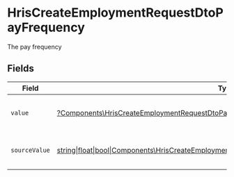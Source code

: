# HrisCreateEmploymentRequestDtoPayFrequency

The pay frequency


## Fields

| Field                                                                                                                                                                              | Type                                                                                                                                                                               | Required                                                                                                                                                                           | Description                                                                                                                                                                        | Example                                                                                                                                                                            |
| ---------------------------------------------------------------------------------------------------------------------------------------------------------------------------------- | ---------------------------------------------------------------------------------------------------------------------------------------------------------------------------------- | ---------------------------------------------------------------------------------------------------------------------------------------------------------------------------------- | ---------------------------------------------------------------------------------------------------------------------------------------------------------------------------------- | ---------------------------------------------------------------------------------------------------------------------------------------------------------------------------------- |
| `value`                                                                                                                                                                            | [?Components\HrisCreateEmploymentRequestDtoPayFrequencyValue](../../Models/Components/HrisCreateEmploymentRequestDtoPayFrequencyValue.md)                                          | :heavy_minus_sign:                                                                                                                                                                 | The pay frequency of the job postings.                                                                                                                                             | hourly                                                                                                                                                                             |
| `sourceValue`                                                                                                                                                                      | [string\|float\|bool\|Components\HrisCreateEmploymentRequestDtoSourceValuePayFrequency4\|array\|null](../../Models/Components/HrisCreateEmploymentRequestDtoPayFrequencySourceValue.md) | :heavy_minus_sign:                                                                                                                                                                 | The source value of the pay frequency.                                                                                                                                             | Hourly                                                                                                                                                                             |